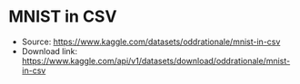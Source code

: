 # MNIST in CSV

* Source: https://www.kaggle.com/datasets/oddrationale/mnist-in-csv
* Download link: https://www.kaggle.com/api/v1/datasets/download/oddrationale/mnist-in-csv
